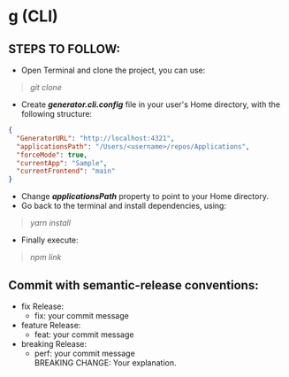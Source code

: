 # g (CLI)

 ## STEPS TO FOLLOW:
 -  Open Terminal and clone the project, you can use:
 > *git clone*
 -  Create ***generator.cli.config*** file in your user's Home directory, with the following structure:

```json
{
  "GeneratorURL": "http://localhost:4321",
  "applicationsPath": "/Users/<username>/repos/Applications",
  "forceMode": true,
  "currentApp": "Sample",
  "currentFrontend": "main"
}
```

 -  Change ***applicationsPath*** property to point to your Home directory.
 -  Go back to the terminal and install dependencies, using: 
 > *yarn install*
 -  Finally execute: 
 > *npm link*

## Commit with semantic-release conventions:
- fix Release:
  - fix: your commit message
- feature Release:
  - feat: your commit message
- breaking Release:
  - perf: your commit message <br />
  BREAKING CHANGE: Your explanation.
